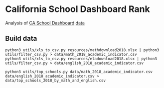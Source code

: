 # California School Dashboard Rank

Analysis of [CA School Dashboard](https://www.caschooldashboard.org/) [data](https://www.cde.ca.gov/ta/ac/cm/)

## Build data

    python3 utils/xls_to_csv.py resources/mathdownload2018.xlsx | python3 utils/filter_csv.py > data/math_2018_academic_indicator.csv
    python3 utils/xls_to_csv.py resources/eladownload2018.xlsx | python3 utils/filter_csv.py > data/english_2018_academic_indicator.csv

    python3 utils/top_schools.py data/math_2018_academic_indicator.csv data/english_2018_academic_indicator.csv > data/top_schools_2018_by_math_and_english.csv
